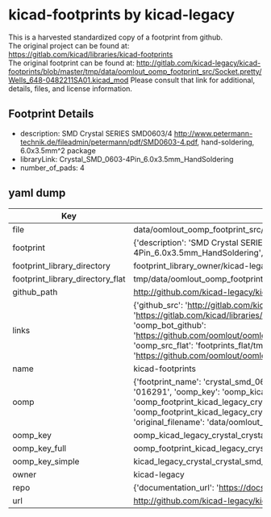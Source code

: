 # kicad-footprints by kicad-legacy  
This is a harvested standardized copy of a footprint from github.  
The original project can be found at:  
https://gitlab.com/kicad/libraries/kicad-footprints  
The original footprint can be found at:
http://gitlab.com/kicad-legacy/kicad-footprints/blob/master/tmp/data/oomlout_oomp_footprint_src/Socket.pretty/Wells_648-0482211SA01.kicad_mod
Please consult that link for additional, details, files, and license information.  
## Footprint Details
* description: SMD Crystal SERIES SMD0603/4 http://www.petermann-technik.de/fileadmin/petermann/pdf/SMD0603-4.pdf, hand-soldering, 6.0x3.5mm^2 package  
* libraryLink: Crystal_SMD_0603-4Pin_6.0x3.5mm_HandSoldering  
* number_of_pads: 4  
## yaml dump  
| Key | Value |  
| --- | --- |  
| file | data/oomlout_oomp_footprint_src/kicad-footprints/Crystal.pretty/Crystal_SMD_0603-4Pin_6.0x3.5mm_HandSoldering.kicad_mod |  
| footprint | {'description': 'SMD Crystal SERIES SMD0603/4 http://www.petermann-technik.de/fileadmin/petermann/pdf/SMD0603-4.pdf, hand-soldering, 6.0x3.5mm^2 package', 'libraryLink': 'Crystal_SMD_0603-4Pin_6.0x3.5mm_HandSoldering', 'number_of_pads': 4} |  
| footprint_library_directory | footprint_library_owner/kicad-legacy_kicad-footprints |  
| footprint_library_directory_flat | tmp/data/oomlout_oomp_footprint_src/footprints_flat/kicad_legacy_crystal_crystal_smd_0603_4pin_6_0x3_5mm_handsoldering/working |  
| github_path | http://github.com/kicad-legacy/kicad-footprints/blob/master/tmp/data/oomlout_oomp_footprint_src/Crystal.pretty/Crystal_SMD_0603-4Pin_6.0x3.5mm_HandSoldering.kicad_mod |  
| links | {'github_src': 'http://gitlab.com/kicad-legacy/kicad-footprints/blob/master/tmp/data/oomlout_oomp_footprint_src/Socket.pretty/Wells_648-0482211SA01.kicad_mod', 'github_src_repo': 'https://gitlab.com/kicad/libraries/kicad-footprints', 'oomp_bot': 'tmp/data/oomlout_oomp_footprint_src/footprints/kicad_legacy_crystal_crystal_smd_0603_4pin_6_0x3_5mm_handsoldering/working', 'oomp_bot_github': 'https://github.com/oomlout/oomlout_oomp_footprint_bot/tree/main/tmp/data/oomlout_oomp_footprint_src/footprints/kicad_legacy_crystal_crystal_smd_0603_4pin_6_0x3_5mm_handsoldering/working', 'oomp_src_flat': 'footprints_flat/tmp/data/oomlout_oomp_footprint_src/footprints_flat/kicad_legacy_crystal_crystal_smd_0603_4pin_6_0x3_5mm_handsoldering/working', 'oomp_src_flat_github': 'https://github.com/oomlout/oomlout_oomp_footprint_src/tree/main/tmp/data/oomlout_oomp_footprint_src/footprints_flat/kicad_legacy_crystal_crystal_smd_0603_4pin_6_0x3_5mm_handsoldering/working'} |  
| name | kicad-footprints |  
| oomp | {'footprint_name': 'crystal_smd_0603_4pin_6_0x3_5mm_handsoldering', 'library_name': 'crystal', 'md5': '016291393d82174072e83b12611b4b67', 'md5_10': '016291393d', 'md5_5': '01629', 'md5_6': '016291', 'oomp_key': 'oomp_kicad_legacy_crystal_crystal_smd_0603_4pin_6_0x3_5mm_handsoldering', 'oomp_key_extra': 'oomp_footprint_kicad_legacy_crystal_crystal_smd_0603_4pin_6_0x3_5mm_handsoldering', 'oomp_key_full': 'oomp_footprint_kicad_legacy_crystal_crystal_smd_0603_4pin_6_0x3_5mm_handsoldering_016291', 'oomp_key_simple': 'kicad_legacy_crystal_crystal_smd_0603_4pin_6_0x3_5mm_handsoldering', 'original_filename': 'data/oomlout_oomp_footprint_src/kicad-footprints/Crystal.pretty/Crystal_SMD_0603-4Pin_6.0x3.5mm_HandSoldering.kicad_mod', 'owner_name': 'kicad_legacy'} |  
| oomp_key | oomp_kicad_legacy_crystal_crystal_smd_0603_4pin_6_0x3_5mm_handsoldering |  
| oomp_key_full | oomp_footprint_kicad_legacy_crystal_crystal_smd_0603_4pin_6_0x3_5mm_handsoldering |  
| oomp_key_simple | kicad_legacy_crystal_crystal_smd_0603_4pin_6_0x3_5mm_handsoldering |  
| owner | kicad-legacy |  
| repo | {'documentation_url': 'https://docs.github.com/rest/repos/repos#get-a-repository', 'message': 'Not Found'} |  
| url | http://github.com/kicad-legacy/kicad-footprints |  

